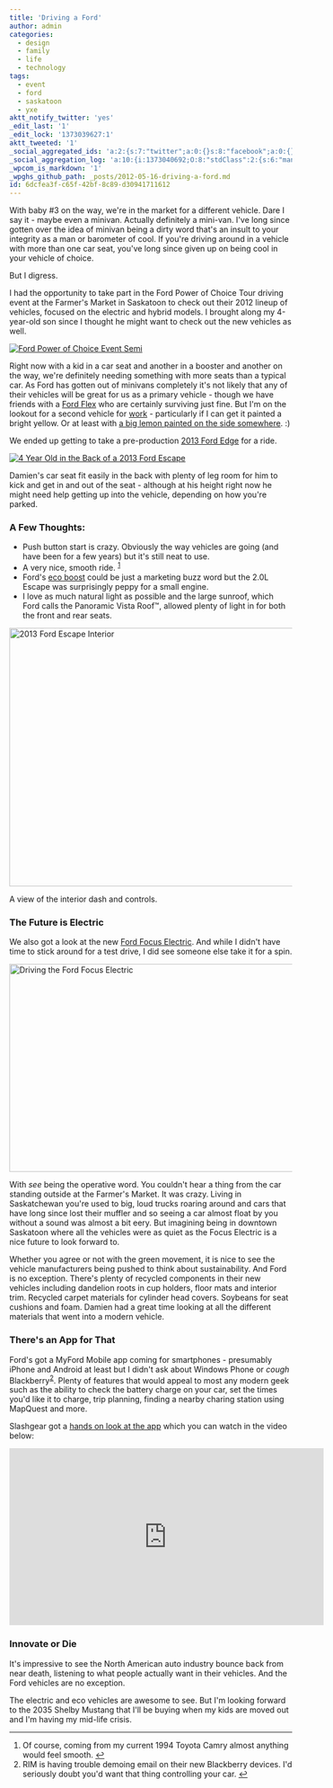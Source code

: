 ```yaml
---
title: 'Driving a Ford'
author: admin
categories:
  - design
  - family
  - life
  - technology
tags:
  - event
  - ford
  - saskatoon
  - yxe
aktt_notify_twitter: 'yes'
_edit_last: '1'
_edit_lock: '1373039627:1'
aktt_tweeted: '1'
_social_aggregated_ids: 'a:2:{s:7:"twitter";a:0:{}s:8:"facebook";a:0:{}}'
_social_aggregation_log: 'a:10:{i:1373040692;O:8:"stdClass":2:{s:6:"manual";b:0;s:5:"items";a:0:{}}i:1373043284;O:8:"stdClass":2:{s:6:"manual";b:0;s:5:"items";a:0:{}}i:1373046869;O:8:"stdClass":2:{s:6:"manual";b:0;s:5:"items";a:0:{}}i:1373050623;O:8:"stdClass":2:{s:6:"manual";b:0;s:5:"items";a:0:{}}i:1373058652;O:8:"stdClass":2:{s:6:"manual";b:0;s:5:"items";a:0:{}}i:1373073133;O:8:"stdClass":2:{s:6:"manual";b:0;s:5:"items";a:0:{}}i:1373102713;O:8:"stdClass":2:{s:6:"manual";b:0;s:5:"items";a:0:{}}i:1373146769;O:8:"stdClass":2:{s:6:"manual";b:0;s:5:"items";a:0:{}}i:1373233232;O:8:"stdClass":2:{s:6:"manual";b:0;s:5:"items";a:0:{}}i:1373406036;O:8:"stdClass":2:{s:6:"manual";b:0;s:5:"items";a:0:{}}}'
_wpcom_is_markdown: '1'
_wpghs_github_path: _posts/2012-05-16-driving-a-ford.md
id: 6dcfea3f-c65f-42bf-8c89-d30941711612
---
```

<p>With baby #3 on the way, we're in the market for a different vehicle. Dare I say it - maybe even a minivan. Actually definitely a mini-van. I've long since gotten over the idea of minivan being a dirty word that's an insult to your integrity as a man or barometer of cool. If you're driving around in a vehicle with more than one car seat, you've long since given up on being cool in your vehicle of choice.</p>
<p>But I digress.</p>
<p>I had the opportunity to take part in the Ford Power of Choice Tour driving event at the Farmer's Market in Saskatoon to check out their 2012 lineup of vehicles, focused on the electric and hybrid models. I brought along my 4-year-old son since I thought he might want to check out the new vehicles as well.</p>
<p><a href="https://chrisenns.com/wp-content/uploads/2012/05/Ford-Power-of-Choice-Event-Semi.jpg"><img src="https://chrisenns.com/wp-content/uploads/2012/05/Ford-Power-of-Choice-Event-Semi-725x448.jpg" alt="Ford Power of Choice Event Semi" title="Ford Power of Choice Event Semi" class="aligncenter size-large wp-image-20414" /></a></p>
<p>Right now with a kid in a car seat and another in a booster and another on the way, we're definitely needing something with more seats than a typical car. As Ford has gotten out of minivans completely it's not likely that any of their vehicles will be great for us as a primary vehicle - though we have friends with a <a href="http://www.ford.ca/app/en/fo/year/2013/vehicle/flex.html">Ford Flex</a> who are certainly surviving just fine. But I'm on the lookout for a second vehicle for <a href="http://lemonproductions.ca">work</a> - particularly if I can get it painted a bright yellow. Or at least with <a href="https://chrisenns.com/wp-content/uploads/2012/05/lemon-h125.png">a big lemon painted on the side somewhere</a>. :)</p>
<p><!--more--></p>
<p>We ended up getting to take a pre-production <a href="http://www.ford.ca/app/en/fo/year/2013/vehicle/edge.html">2013 Ford Edge</a> for a ride.</p>
<p><a href="https://chrisenns.com/wp-content/uploads/2012/05/4-Year-Old-in-the-Back-of-a-2013-Ford-Escape.jpg"><img src="https://chrisenns.com/wp-content/uploads/2012/05/4-Year-Old-in-the-Back-of-a-2013-Ford-Escape-522x700.jpg" alt="4 Year Old in the Back of a 2013 Ford Escape" title="4 Year Old in the Back of a 2013 Ford Escape" class="aligncenter size-large wp-image-20413" /></a></p>
<p>Damien's car seat fit easily in the back with plenty of leg room for him to kick and get in and out of the seat - although at his height right now he might need help getting up into the vehicle, depending on how you're parked.</p>
<h3>A Few Thoughts:</h3>
<ul>
<li>Push button start is crazy. Obviously the way vehicles are going (and have been for a few years) but it's still neat to use.</li>
<li>A very nice, smooth ride. <sup id="fnref-20411:1"><a href="#fn-20411:1" rel="footnote">1</a></sup></li>
<li>Ford's <a href="http://www.ford.ca/app/en/technology.html#eco">eco boost</a> could be just a marketing buzz word but the 2.0L Escape was surprisingly peppy for a small engine.</li>
<li>I love as much natural light as possible and the large sunroof, which Ford calls the Panoramic Vista Roof™, allowed plenty of light in for both the front and rear seats.</li>
</ul>
<p><a href="https://chrisenns.com/wp-content/uploads/2012/05/2013-Ford-Escape-Interiro.jpg"><img src="https://chrisenns.com/wp-content/uploads/2012/05/2013-Ford-Escape-Interiro-725x557.jpg" alt="2013 Ford Escape Interior" title="2013 Ford Escape Interior" width="600" height="460" class="aligncenter size-large wp-image-20415" /></a></p>
<p>A view of the interior dash and controls.</p>
<h3>The Future is Electric</h3>
<p>We also got a look at the new <a href="http://www.ford.ca/app/en/fo/vehicle/focus_electric.html">Ford Focus Electric</a>. And while I didn't have time to stick around for a test drive, I did see someone else take it for a spin.</p>
<p><a href="https://chrisenns.com/wp-content/uploads/2012/05/Driving-the-Ford-Focus-Electric.jpg"><img src="https://chrisenns.com/wp-content/uploads/2012/05/Driving-the-Ford-Focus-Electric-725x448.jpg" alt="Driving the Ford Focus Electric" title="Driving the Ford Focus Electric" width="600" height="370" class="aligncenter size-large wp-image-20416" /></a></p>
<p>With <em>see</em> being the operative word. You couldn't hear a thing from the car standing outside at the Farmer's Market. It was crazy. Living in Saskatchewan you're used to big, loud trucks roaring around and cars that have long since lost their muffler and so seeing a car almost float by you without a sound was almost a bit eery. But imagining being in downtown Saskatoon where all the vehicles were as quiet as the Focus Electric is a nice future to look forward to.</p>
<p>Whether you agree or not with the green movement, it is nice to see the vehicle manufacturers being pushed to think about sustainability. And Ford is no exception. There's plenty of recycled components in their new vehicles including dandelion roots in cup holders, floor mats and interior trim. Recycled carpet materials for cylinder head covers. Soybeans for seat cushions and foam. Damien had a great time looking at all the different materials that went into a modern vehicle.</p>
<h3>There's an App for That</h3>
<p>Ford's got a MyFord Mobile app coming for smartphones - presumably iPhone and Android at least but I didn't ask about Windows Phone or <em>cough</em> Blackberry<sup id="fnref-20411:2"><a href="#fn-20411:2" rel="footnote">2</a></sup>. Plenty of features that would appeal to most any modern geek such as the ability to check the battery charge on your car, set the times you'd like it to charge, trip planning, finding a nearby charing station using MapQuest and more.</p>
<p>Slashgear got a <a href="http://www.slashgear.com/2012-ford-focus-electric-att-myford-mobile-app-hands-on-08226668/">hands on look at the app</a> which you can watch in the video below:</p>
<p><iframe width="560" height="315" src="http://www.youtube.com/embed/n7uyUFdG2uU?rel=0" frameborder="0" allowfullscreen></iframe></p>
<h3>Innovate or Die</h3>
<p>It's impressive to see the North American auto industry bounce back from near death, listening to what people actually want in their vehicles. And the Ford vehicles are no exception.</p>
<p>The electric and eco vehicles are awesome to see. But I'm looking forward to the 2035 Shelby Mustang that I'll be buying when my kids are moved out and I'm having my mid-life crisis.</p>
<div class="footnotes">
<hr />
<ol>
<li id="fn-20411:1">
Of course, coming from my current 1994 Toyota Camry almost anything would feel smooth.&#160;<a href="#fnref-20411:1" rev="footnote">&#8617;</a>
</li>
<li id="fn-20411:2">
RIM is having trouble demoing email on their new Blackberry devices. I'd seriously doubt you'd want that thing controlling your car.&#160;<a href="#fnref-20411:2" rev="footnote">&#8617;</a>
</li>
</ol>
</div>
